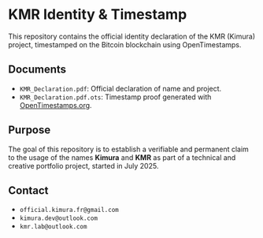 # KMR Identity & Timestamp

This repository contains the official identity declaration of the KMR (Kimura) project, timestamped on the Bitcoin blockchain using OpenTimestamps.

## Documents

- `KMR_Declaration.pdf`: Official declaration of name and project.
- `KMR_Declaration.pdf.ots`: Timestamp proof generated with [OpenTimestamps.org](https://opentimestamps.org).

## Purpose

The goal of this repository is to establish a verifiable and permanent claim to the usage of the names **Kimura** and **KMR** as part of a technical and creative portfolio project, started in July 2025.

## Contact

- `official.kimura.fr@gmail.com`
- `kimura.dev@outlook.com`
- `kmr.lab@outlook.com`
